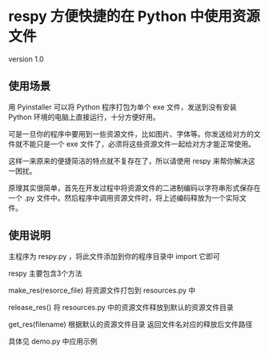 respy    方便快捷的在 Python 中使用资源文件
=====

version 1.0


使用场景
-----------------------------


用 Pyinstaller 可以将 Python 程序打包为单个 exe 文件，发送到没有安装 Python 环境的电脑上直接运行，十分方便好用。

可是一旦你的程序中要用到一些资源文件，比如图片、字体等。你发送给对方的文件就不能只是一个 exe 文件了，必须将这些资源文件一起给对方才能正常使用。

这样一来原来的便捷简洁的特点就不复存在了，所以请使用 respy 来帮你解决这一困扰。

原理其实很简单，首先在开发过程中将资源文件的二进制编码以字符串形式保存在一个 .py 文件中。然后程序中调用资源文件时，将上述编码释放为一个实际文件。



使用说明
-----------------------------


主程序为 respy.py ，将此文件添加到你的程序目录中 import 它即可

respy 主要包含3个方法

make_res(resorce_file) 将资源文件打包到 resources.py 中

release_res() 将 resources.py 中的资源文件释放到默认的资源文件目录

get_res(filename) 根据默认的资源文件目录 返回文件名对应的释放后文件路径

具体见 demo.py 中应用示例




